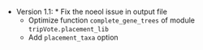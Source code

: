 * Version 1.1:
    	* Fix the noeol issue in output file
	* Optimize function `complete_gene_trees` of module `tripVote.placement_lib` 
	* Add `placement_taxa` option


